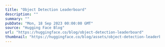 ```yaml
---
title: "Object Detection Leaderboard"
description: ""
summary: ""
pubDate: "Mon, 18 Sep 2023 00:00:00 GMT"
source: "Hugging Face Blog"
url: "https://huggingface.co/blog/object-detection-leaderboard"
thumbnail: "https://huggingface.co/blog/assets/object-detection-leaderboard/thumbnail.png"
---
```


